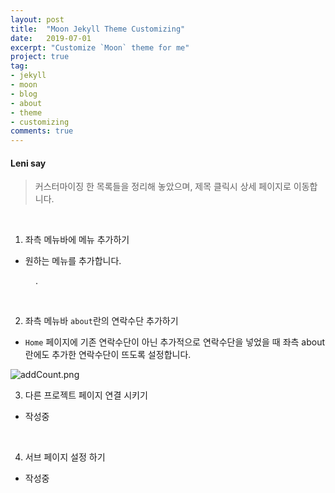 ```yaml
---
layout: post
title:  "Moon Jekyll Theme Customizing"
date:   2019-07-01
excerpt: "Customize `Moon` theme for me"
project: true
tag:
- jekyll
- moon
- blog
- about
- theme
- customizing
comments: true
---
```


#### Leni say
> 커스터마이징 한 목록들을 정리해 놓았으며, 제목 클릭시 상세 페이지로 이동합니다.

<br>

1. 좌측 메뉴바에 메뉴 추가하기
  - 원하는 메뉴를 추가합니다.

<figure>
    <a href="https://tshop.r10s.jp/palm-nut/cabinet/04917692/06307020/imgrc0075706047.jpg?fitin=330:330><img src="https://tshop.r10s.jp/palm-nut/cabinet/04917692/06307020/imgrc0075706047.jpg?fitin=330:330"></a>
    <figcaption><a href="https://tshop.r10s.jp/palm-nut/cabinet/04917692/06307020/imgrc0075706047.jpg?fitin=330:330/"></a>.</figcaption>
</figure>

<br>

2. 좌측 메뉴바 `about`란의 연락수단 추가하기
  - `Home` 페이지에 기존 연락수단이 아닌 추가적으로 연락수단을 넣었을 때 좌측 about 란에도 추가한 연락수단이 뜨도록 설정합니다.

![addCount.png](https://github.com/byLeni/byLeni.github.io/blob/master/_posts/2019-07-01-customizing/addCount.png?raw=true)

3. 다른 프로젝트 페이지 연결 시키기
  - 작성중

<br>

4. 서브 페이지 설정 하기
  - 작성중
